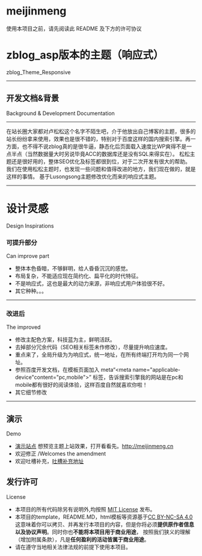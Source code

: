 # meijinmeng
使用本项目之前，请先阅读此 README 及下方的许可协议

# zblog_asp版本的主题（响应式）
zblog_Theme_Responsive

----
## 开发文档&背景
Background & Development Documentation

----
在站长圈大家都对卢松松这个名字不陌生吧，介于他放出自己博客的主题，很多的站长纷纷拿来使用，效果也是很不错的，特别对于百度这样的国内搜索引擎。再一方面，也不得不说zblog真的是很牛逼，静态化后页面载入速度比WP爽得不是一点半点（当然数据量大时另说毕竟ACC的数据库还是没有SQL来得实在）。
松松主题还是很好用的，整体SEO优化及标签都很到位，对于二次开发有很大的帮助。我们在使用松松主题时，也发现一些问题和值得改进的地方，我们现在做的，就是这样的事情。
基于Lusongsong主题修改优化而来的响应式主题。

----
# 设计灵感
Design Inspirations

### 可提升部分
Can improve part

+ 整体本色昏暗，不够鲜明，给人昏昏沉沉的感觉。
+ 布局复杂，不能适应现在简约化、扁平化的时代特征。
+ 不是响应式，这也是最大的动力来源，非响应式用户体验很不好。
+ 其它种种。。。

----

### 改进后
The improved

+ 修改主配色方案，科技蓝为主，鲜明活跃。
+ 去掉部分冗余代码（SEO相关标签未作修改），尽量提升响应速度。
+ 重点来了，全局升级为为响应式，统一地址，在所有终端打开均为同一个网址。
+ 参照百度开发文档，在模板页面加入
  meta“<meta name="applicable-device"content="pc,mobile">”
  标签，告诉搜索引擎我的网站是在pc和mobile都有很好的阅读体验，这样百度自然就喜欢你啦！
+ 其它细节修改

----

## 演示
Demo

+ [演示站点](http://meijinmeng.cn/) 想预览主题上站效果，打开看看先。http://meijinmeng.cn
+ 欢迎修正 /Welcomes the amendment
+ 欢迎吐槽补充，[吐槽补充地址](https://github.com/yuanfanand/meijinmeng/issues/1)

## 发行许可
License
+ 本项目的所有代码除另有说明外,均按照 [MIT License](LICENSE) 发布。
+ 本项目的template，README.MD，html模板等资源基于[CC BY-NC-SA 4.0](https://creativecommons.org/licenses/by-nc-sa/4.0/)
  这意味着你可以拷贝、并再发行本项目的内容，但是你将必须**提供原作者信息以及协议声明**。同时你也**不能将本项目用于商业用途**，
  按照我们狭义的理解（增加附属条款），凡是**任何盈利的活动皆属于商业用途**。
+ 请在遵守当地相关法律法规的前提下使用本项目。

